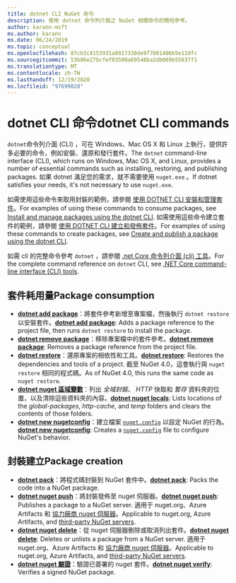 ```yaml
---
title: dotnet CLI NuGet 命令
description: 使用 dotnet 命令列介面之 NuGet 相關命令的簡短參考。
author: karann-msft
ms.author: karann
ms.date: 06/24/2019
ms.topic: conceptual
ms.openlocfilehash: 87cb3c8153931a0917338de9f7001406b5e12dfc
ms.sourcegitcommit: 53b06e27bcfef03500a69548ba2db069b55837f1
ms.translationtype: MT
ms.contentlocale: zh-TW
ms.lasthandoff: 12/19/2020
ms.locfileid: "97699828"
---
```

# <a name="dotnet-cli-commands"></a><span data-ttu-id="8bf96-103">dotnet CLI 命令</span><span class="sxs-lookup"><span data-stu-id="8bf96-103">dotnet CLI commands</span></span>

<span data-ttu-id="8bf96-104">`dotnet`命令列介面 (CLI) ，可在 Windows、Mac OS X 和 Linux 上執行，提供許多必要的命令，例如安裝、還原和發行套件。</span><span class="sxs-lookup"><span data-stu-id="8bf96-104">The `dotnet` command-line interface (CLI), which runs on Windows, Mac OS X, and Linux, provides a number of essential commands such as installing, restoring, and publishing packages.</span></span> <span data-ttu-id="8bf96-105">如果 dotnet 滿足您的需求，就不需要使用 `nuget.exe` 。</span><span class="sxs-lookup"><span data-stu-id="8bf96-105">If dotnet satisfies your needs, it's not necessary to use `nuget.exe`.</span></span>

<span data-ttu-id="8bf96-106">如需使用這些命令來取用封裝的範例，請參閱 [使用 DOTNET CLI 安裝和管理套件](../consume-packages/install-use-packages-dotnet-cli.md)。</span><span class="sxs-lookup"><span data-stu-id="8bf96-106">For examples of using these commands to consume packages, see [Install and manage packages using the dotnet CLI](../consume-packages/install-use-packages-dotnet-cli.md).</span></span> <span data-ttu-id="8bf96-107">如需使用這些命令建立套件的範例，請參閱 [使用 DOTNET CLI 建立和發佈套件](../quickstart/create-and-publish-a-package-using-the-dotnet-cli.md)。</span><span class="sxs-lookup"><span data-stu-id="8bf96-107">For examples of using these commands to create packages, see [Create and publish a package using the dotnet CLI](../quickstart/create-and-publish-a-package-using-the-dotnet-cli.md).</span></span>

<span data-ttu-id="8bf96-108">如需 cli 的完整命令參考 `dotnet` ，請參閱 [.net Core 命令列介面 (cli) 工具](/dotnet/core/tools/?tabs=netcore2x)。</span><span class="sxs-lookup"><span data-stu-id="8bf96-108">For the complete command reference on `dotnet` CLI, see [.NET Core command-line interface (CLI) tools](/dotnet/core/tools/?tabs=netcore2x).</span></span>

## <a name="package-consumption"></a><span data-ttu-id="8bf96-109">套件耗用量</span><span class="sxs-lookup"><span data-stu-id="8bf96-109">Package consumption</span></span>

- <span data-ttu-id="8bf96-110">[**dotnet add package**](/dotnet/core/tools/dotnet-add-package)：將套件參考新增至專案檔，然後執行 `dotnet restore` 以安裝套件。</span><span class="sxs-lookup"><span data-stu-id="8bf96-110">[**dotnet add package**](/dotnet/core/tools/dotnet-add-package): Adds a package reference to the project file, then runs `dotnet restore` to install the package.</span></span>
- <span data-ttu-id="8bf96-111">[**dotnet remove package**](/dotnet/core/tools/dotnet-remove-package)：移除專案檔中的套件參考。</span><span class="sxs-lookup"><span data-stu-id="8bf96-111">[**dotnet remove package**](/dotnet/core/tools/dotnet-remove-package): Removes a package reference from the project file.</span></span>
- <span data-ttu-id="8bf96-112">[**dotnet restore**](/dotnet/core/tools/dotnet-restore?tabs=netcore2x)：還原專案的相依性和工具。</span><span class="sxs-lookup"><span data-stu-id="8bf96-112">[**dotnet restore**](/dotnet/core/tools/dotnet-restore?tabs=netcore2x): Restores the dependencies and tools of a project.</span></span> <span data-ttu-id="8bf96-113">截至 NuGet 4.0，這會執行與 `nuget restore` 相同的程式碼。</span><span class="sxs-lookup"><span data-stu-id="8bf96-113">As of NuGet 4.0, this runs the same code as `nuget restore`.</span></span>
- <span data-ttu-id="8bf96-114">[**dotnet nuget 區域變數**](/dotnet/core/tools/dotnet-nuget-locals)：列出 *全域封裝*、 *HTTP* 快取和 *暫存* 資料夾的位置，以及清除這些資料夾的內容。</span><span class="sxs-lookup"><span data-stu-id="8bf96-114">[**dotnet nuget locals**](/dotnet/core/tools/dotnet-nuget-locals): Lists locations of the *global-packages*, *http-cache*, and *temp* folders and clears the contents of those folders.</span></span>
- <span data-ttu-id="8bf96-115">[**dotnet new nugetconfig**](/dotnet/core/tools/dotnet-new)：建立檔案 [`nuget.config`](../reference/nuget-config-file.md) 以設定 NuGet 的行為。</span><span class="sxs-lookup"><span data-stu-id="8bf96-115">[**dotnet new nugetconfig**](/dotnet/core/tools/dotnet-new): Creates a [`nuget.config`](../reference/nuget-config-file.md) file to configure NuGet's behavior.</span></span>

## <a name="package-creation"></a><span data-ttu-id="8bf96-116">封裝建立</span><span class="sxs-lookup"><span data-stu-id="8bf96-116">Package creation</span></span>

- <span data-ttu-id="8bf96-117">[**dotnet pack**](/dotnet/core/tools/dotnet-pack?tabs=netcore2x)：將程式碼封裝到 NuGet 套件中。</span><span class="sxs-lookup"><span data-stu-id="8bf96-117">[**dotnet pack**](/dotnet/core/tools/dotnet-pack?tabs=netcore2x): Packs the code into a NuGet package.</span></span>
- <span data-ttu-id="8bf96-118">[**dotnet nuget push**](/dotnet/core/tools/dotnet-nuget-push)：將封裝發佈至 nuget 伺服器。</span><span class="sxs-lookup"><span data-stu-id="8bf96-118">[**dotnet nuget push**](/dotnet/core/tools/dotnet-nuget-push): Publishes a package to a NuGet server.</span></span> <span data-ttu-id="8bf96-119">適用于 nuget.org、Azure Artifacts 和 [協力廠商 nuget 伺服器](../hosting-packages/overview.md)。</span><span class="sxs-lookup"><span data-stu-id="8bf96-119">Applicable to nuget.org, Azure Artifacts, and [third-party NuGet servers](../hosting-packages/overview.md).</span></span>
- <span data-ttu-id="8bf96-120">[**dotnet nuget delete**](/dotnet/core/tools/dotnet-nuget-delete)：從 nuget 伺服器刪除或取消列出套件。</span><span class="sxs-lookup"><span data-stu-id="8bf96-120">[**dotnet nuget delete**](/dotnet/core/tools/dotnet-nuget-delete): Deletes or unlists a package from a NuGet server.</span></span> <span data-ttu-id="8bf96-121">適用于 nuget.org、Azure Artifacts 和 [協力廠商 nuget 伺服器](../hosting-packages/overview.md)。</span><span class="sxs-lookup"><span data-stu-id="8bf96-121">Applicable to nuget.org, Azure Artifacts, and [third-party NuGet servers](../hosting-packages/overview.md).</span></span>
- <span data-ttu-id="8bf96-122">[**dotnet nuget 驗證**](/dotnet/core/tools/dotnet-nuget-verify)：驗證已簽署的 nuget 套件。</span><span class="sxs-lookup"><span data-stu-id="8bf96-122">[**dotnet nuget verify**](/dotnet/core/tools/dotnet-nuget-verify): Verifies a signed NuGet package.</span></span>
